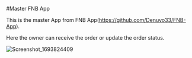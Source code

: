 #Master FNB App

This is the master App from FNB App(https://github.com/Denuvo33/FNB-App).

Here the owner can receive the order or update the order status.


![Screenshot_1693824409](https://github.com/Denuvo33/Master-FNB-App/assets/106959180/a9247f39-1faf-42b6-96bc-6b15aeae1571)
